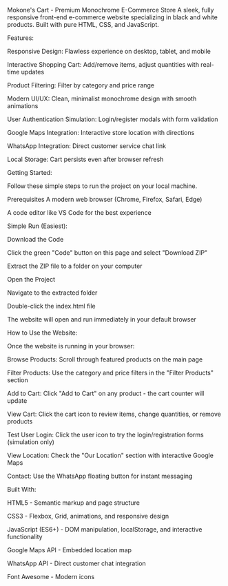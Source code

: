 Mokone's Cart - Premium Monochrome E-Commerce Store
A sleek, fully responsive front-end e-commerce website specializing in black and white products. Built with pure HTML, CSS, and JavaScript.



 Features:
 

Responsive Design: Flawless experience on desktop, tablet, and mobile

Interactive Shopping Cart: Add/remove items, adjust quantities with real-time updates

Product Filtering: Filter by category and price range

Modern UI/UX: Clean, minimalist monochrome design with smooth animations

User Authentication Simulation: Login/register modals with form validation

Google Maps Integration: Interactive store location with directions

WhatsApp Integration: Direct customer service chat link

Local Storage: Cart persists even after browser refresh



 Getting Started:

Follow these simple steps to run the project on your local machine.

Prerequisites
A modern web browser (Chrome, Firefox, Safari, Edge)

 A code editor like VS Code for the best experience
 


 Simple Run (Easiest):

Download the Code

Click the green "Code" button on this page and select "Download ZIP"

Extract the ZIP file to a folder on your computer

Open the Project

Navigate to the extracted folder

Double-click the index.html file

The website will open and run immediately in your default browser



 How to Use the Website:

Once the website is running in your browser:

Browse Products: Scroll through featured products on the main page

Filter Products: Use the category and price filters in the "Filter Products" section

Add to Cart: Click "Add to Cart" on any product - the cart counter will update

View Cart: Click the cart icon to review items, change quantities, or remove products

Test User Login: Click the user icon to try the login/registration forms (simulation only)

View Location: Check the "Our Location" section with interactive Google Maps

Contact: Use the WhatsApp floating button for instant messaging




 Built With:

HTML5 - Semantic markup and page structure

CSS3 - Flexbox, Grid, animations, and responsive design

JavaScript (ES6+) - DOM manipulation, localStorage, and interactive functionality

Google Maps API - Embedded location map

WhatsApp API - Direct customer chat integration

Font Awesome - Modern icons

